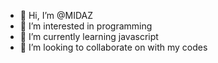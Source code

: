 - 👋 Hi, I’m @MIDAZ
- 👀 I’m interested in programming
- 🌱 I’m currently learning javascript
- 💞️ I’m looking to collaborate on with my codes

